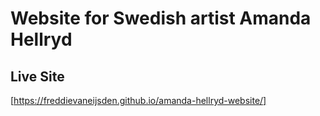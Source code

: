 # Website for Swedish artist Amanda Hellryd

## Live Site

[https://freddievaneijsden.github.io/amanda-hellryd-website/]
